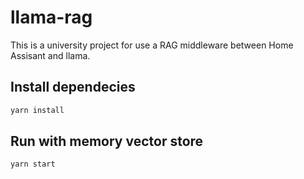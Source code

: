 # llama-rag
This is a university project for use a RAG middleware between Home Assisant and llama.

## Install dependecies
```sh
yarn install
```

## Run with memory vector store
```sh
yarn start
```
